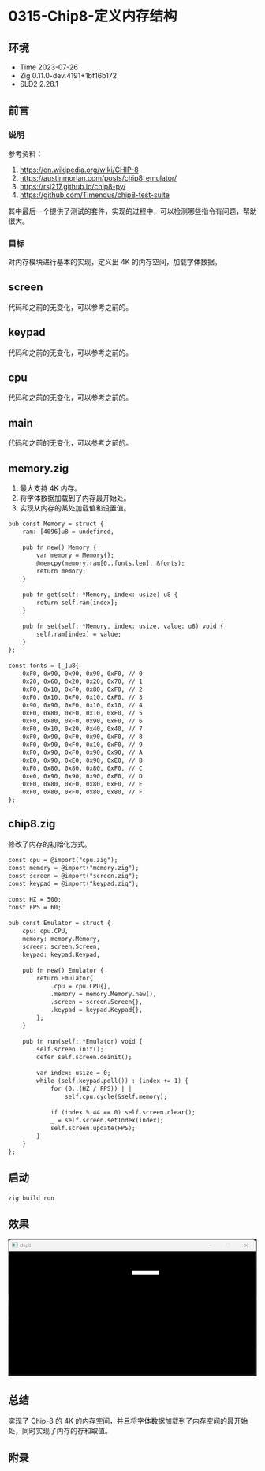 # 0315-Chip8-定义内存结构

## 环境

- Time 2023-07-26
- Zig 0.11.0-dev.4191+1bf16b172
- SLD2 2.28.1

## 前言

### 说明

参考资料：

1. <https://en.wikipedia.org/wiki/CHIP-8>
2. <https://austinmorlan.com/posts/chip8_emulator/>
3. <https://rsj217.github.io/chip8-py/>
4. <https://github.com/Timendus/chip8-test-suite>

其中最后一个提供了测试的套件，实现的过程中，可以检测哪些指令有问题，帮助很大。

### 目标

对内存模块进行基本的实现，定义出 4K 的内存空间，加载字体数据。

## screen

代码和之前的无变化，可以参考之前的。

## keypad

代码和之前的无变化，可以参考之前的。

## cpu

代码和之前的无变化，可以参考之前的。

## main

代码和之前的无变化，可以参考之前的。

## memory.zig

1. 最大支持 4K 内存。
2. 将字体数据加载到了内存最开始处。
3. 实现从内存的某处加载值和设置值。

```zig
pub const Memory = struct {
    ram: [4096]u8 = undefined,

    pub fn new() Memory {
        var memory = Memory{};
        @memcpy(memory.ram[0..fonts.len], &fonts);
        return memory;
    }

    pub fn get(self: *Memory, index: usize) u8 {
        return self.ram[index];
    }

    pub fn set(self: *Memory, index: usize, value: u8) void {
        self.ram[index] = value;
    }
};

const fonts = [_]u8{
    0xF0, 0x90, 0x90, 0x90, 0xF0, // 0
    0x20, 0x60, 0x20, 0x20, 0x70, // 1
    0xF0, 0x10, 0xF0, 0x80, 0xF0, // 2
    0xF0, 0x10, 0xF0, 0x10, 0xF0, // 3
    0x90, 0x90, 0xF0, 0x10, 0x10, // 4
    0xF0, 0x80, 0xF0, 0x10, 0xF0, // 5
    0xF0, 0x80, 0xF0, 0x90, 0xF0, // 6
    0xF0, 0x10, 0x20, 0x40, 0x40, // 7
    0xF0, 0x90, 0xF0, 0x90, 0xF0, // 8
    0xF0, 0x90, 0xF0, 0x10, 0xF0, // 9
    0xF0, 0x90, 0xF0, 0x90, 0x90, // A
    0xE0, 0x90, 0xE0, 0x90, 0xE0, // B
    0xF0, 0x80, 0x80, 0x80, 0xF0, // C
    0xe0, 0x90, 0x90, 0x90, 0xE0, // D
    0xF0, 0x80, 0xF0, 0x80, 0xF0, // E
    0xF0, 0x80, 0xF0, 0x80, 0x80, // F
};
```

## chip8.zig

修改了内存的初始化方式。

```zig
const cpu = @import("cpu.zig");
const memory = @import("memory.zig");
const screen = @import("screen.zig");
const keypad = @import("keypad.zig");

const HZ = 500;
const FPS = 60;

pub const Emulator = struct {
    cpu: cpu.CPU,
    memory: memory.Memory,
    screen: screen.Screen,
    keypad: keypad.Keypad,

    pub fn new() Emulator {
        return Emulator{
            .cpu = cpu.CPU{},
            .memory = memory.Memory.new(),
            .screen = screen.Screen{},
            .keypad = keypad.Keypad{},
        };
    }

    pub fn run(self: *Emulator) void {
        self.screen.init();
        defer self.screen.deinit();

        var index: usize = 0;
        while (self.keypad.poll()) : (index += 1) {
            for (0..(HZ / FPS)) |_|
                self.cpu.cycle(&self.memory);

            if (index % 44 == 0) self.screen.clear();
            _ = self.screen.setIndex(index);
            self.screen.update(FPS);
        }
    }
};
```

## 启动

`zig build run`

## 效果

![窗口][1]

## 总结

实现了 Chip-8 的 4K 的内存空间，并且将字体数据加载到了内存空间的最开始处，同时实现了内存的存和取值。

[1]: images/screen.png

## 附录
